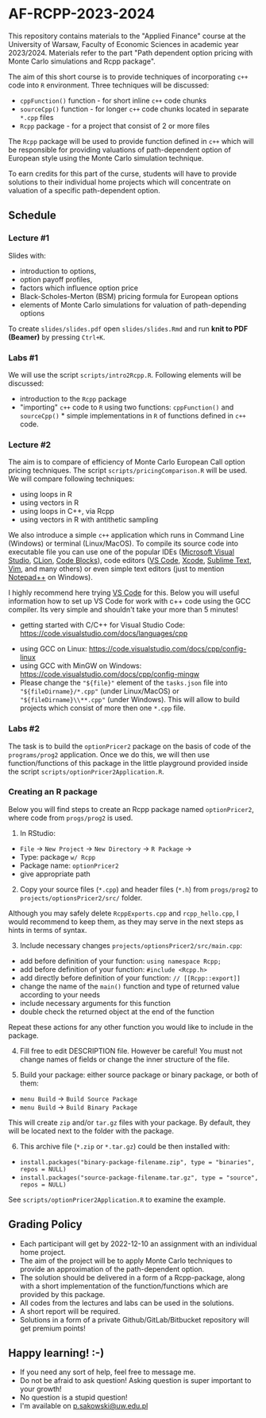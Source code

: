 # AF-RCPP-2023-2024

This repository contains materials to the "Applied Finance" course at the University of Warsaw, Faculty of Economic Sciences in academic year 2023/2024. Materials refer to the part "Path dependent option pricing with Monte Carlo simulations and Rcpp package".

The aim of this short course is to provide techniques of incorporating `c++` code into `R` environment. Three techniques will be discussed:

* `cppFunction()` function - for short inline `c++` code chunks
* `sourceCpp()` function - for longer `c++` code chunks located in separate `*.cpp` files
* `Rcpp` package - for a project that consist of 2 or more files 

The `Rcpp` package will be used to provide function defined in `c++` which will be responsible for providing valuations of path-dependent option of European style using the Monte Carlo simulation technique.

To earn credits for this part of the curse, students will have to provide solutions to their individual home projects which will concentrate on valuation of a specific path-dependent option.

## Schedule

### Lecture #1

Slides with:

* introduction to options, 
* option payoff profiles, 
* factors which influence option price
* Black-Scholes-Merton (BSM) pricing formula for European options
* elements of Monte Carlo simulations for valuation of path-depending options

To create `slides/slides.pdf` open `slides/slides.Rmd` and run **knit to PDF (Beamer)** by pressing `Ctrl+K`.

### Labs #1

We will use the script `scripts/intro2Rcpp.R`. Following elements will be discussed:

* introduction to the `Rcpp` package
* "importing" `c++` code to `R` using two functions: `cppFunction()` and `sourceCpp()` * simple implementations in `R` of functions defined in `c++` code.

### Lecture #2

The aim is to compare of efficiency of Monte Carlo European Call option pricing techniques. The script `scripts/pricingComparison.R` will be used. We will compare following techniques:

* using loops in R
* using vectors in R
* using loops in C++, via Rcpp
* using vectors in R with antithetic sampling

We also introduce a simple `c++` application which runs in Command Line (Windows) or terminal (Linux/MacOS). To compile its source code into executable file you can use one of the popular IDEs ([Microsoft Visual Studio](https://visualstudio.microsoft.com/), [CLion](https://www.jetbrains.com/clion/), [Code Blocks](http://www.codeblocks.org/)), code editors ([VS Code](https://code.visualstudio.com/), [Xcode](https://developer.apple.com/xcode/), [Sublime Text](https://www.sublimetext.com/), [Vim](https://www.vim.org/), and many others) or even simple text editors (just to mention [Notepad++](https://notepad-plus-plus.org/) on Windows).

I highly recommend here trying [VS Code](https://code.visualstudio.com/) for this. Below you will useful information how to set up VS Code for work with c++ code using the GCC compiler. Its very simple and shouldn't take your more than 5 minutes!

- getting started with C/C++ for Visual Studio Code: https://code.visualstudio.com/docs/languages/cpp
* using GCC on Linux: https://code.visualstudio.com/docs/cpp/config-linux
* using GCC with MinGW on Windows: https://code.visualstudio.com/docs/cpp/config-mingw
* Please change the `"${file}"` element of the `tasks.json` file into `"${fileDirname}/*.cpp"` (under Linux/MacOS) or `"${fileDirname}\\**.cpp"` (under Windows). This will allow to build projects which consist of more then one `*.cpp` file.

### Labs #2

The task is to build the `optionPricer2` package on the basis of code of the `programs/prog2` application. Once we do this, we will then use function/functions of this package in the little playground provided inside the script `scripts/optionPricer2Application.R`.

### Creating an R package 

Below you will find steps to create an Rcpp package named `optionPricer2`, where code from `progs/prog2` is used.

1. In RStudio: 

* `File` -> `New Project` -> `New Directory` -> `R Package` -> 
* Type: package `w/ Rcpp`
* Package name: `optionPricer2` 
* give appropriate path

2. Copy your source files (`*.cpp`) and header files (`*.h`) from `progs/prog2` to `projects/optionsPricer2/src/` folder.

Although you may safely delete `RcppExports.cpp` and `rcpp_hello.cpp`, I would recommend to keep them, as they may serve in the next steps as hints in terms of syntax.

3. Include necessary changes `projects/optionsPricer2/src/main.cpp`:

* add before definition of your function: `using namespace Rcpp;`
* add before definition of your function: `#include <Rcpp.h>`
* add directly before definition of your function: `// [[Rcpp::export]]`
* change the name of the `main()` function and type of returned value according to your needs
* include necessary arguments for this function
* double check the returned object at the end of the function

Repeat these actions for any other function you would like to include in the package.

4. Fill free to edit DESCRIPTION file. However be careful! You must not change names of fields or change the inner structure of the file.

5. Build your package: either source package or binary package, or both of them:

* `menu Build` -> `Build Source Package`
* `menu Build` -> `Build Binary Package`

This will create `zip` and/or `tar.gz` files with your package. By default, they will be located next to the folder with the package.

6. This archive file (`*.zip` or `*.tar.gz`) could be then installed with:

* `install.packages("binary-package-filename.zip", type = "binaries", repos = NULL)`
* `install.packages("source-package-filename.tar.gz", type = "source", repos = NULL)`

See `scripts/optionPricer2Application.R` to examine the example.



## Grading Policy

* Each participant will get by 2022-12-10 an assignment with an individual home project.
* The aim of the project will be to apply Monte Carlo techniques to provide an approximation of the path-dependent option.
* The solution should be delivered in a form of a Rcpp-package, along with a short implementation of the function/functions which are provided by this package.
* All codes from the lectures and labs can be used in the solutions.
* A short report will be required.
* Solutions in a form of a private Github/GitLab/Bitbucket repository will get premium points!

## Happy learning! :-)

* If you need any sort of help, feel free to message me. 
* Do not be afraid to ask question! Asking question is super important to your growth!
* No question is a stupid question!
* I'm available on p.sakowski@uw.edu.pl
